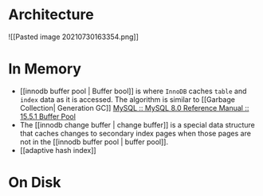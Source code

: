 
# Architecture

![[Pasted image 20210730163354.png]]

# In Memory

- [[innodb buffer pool | Buffer bool]] is  where `InnoDB` caches `table` and `index` data as it is accessed. The algorithm is similar to [[Garbage Collection| Generation GC]] [MySQL :: MySQL 8.0 Reference Manual :: 15.5.1 Buffer Pool](https://dev.mysql.com/doc/refman/8.0/en/innodb-buffer-pool.html)
- The [[innodb change buffer | change buffer]] is a special data structure that caches changes to secondary index pages when those pages are not in the [[innodb buffer pool | buffer pool]].
- [[adaptive hash index]]





# On Disk


